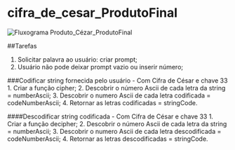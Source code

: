 # cifra_de_cesar_ProdutoFinal
![Fluxograma Produto_Cézar_ProdutoFinal](Produto_Cézar.jpeg)

##Tarefas
  1. Solicitar palavra ao usuário: criar prompt;
  2. Usuário não pode deixar prompt vazio ou inserir número;

###Codificar string fornecida pelo usuário - Com Cifra de César e chave 33
    1. Criar a função cipher;
    2. Descobrir o número Ascii de cada letra da string = numberAscii;
    3. Descobrir o numero Ascii de cada letra codificada = codeNumberAscii;
    4. Retornar as letras codificadas = stringCode.

####Descodificar string codificada - Com Cifra de César e chave 33
        1. Criar a função decipher;
        2. Descobrir o número Ascii de cada letra da string = numberAscii;
        3. Descobrir o numero Ascii de cada letra descodificada = codeNumberAscii;
        4. Retornar as letras descodificadas = stringCode.
